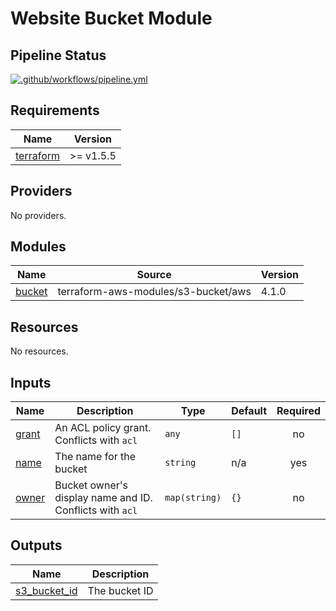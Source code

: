 # Website Bucket Module
## Pipeline Status

[![.github/workflows/pipeline.yml](https://github.com/armakuni/terraform-aws-static-website-bucket/actions/workflows/pipeline.yml/badge.svg?branch=main)](https://github.com/armakuni/terraform-aws-static-website-bucket/actions/workflows/pipeline.yml)

<!-- BEGIN_TF_DOCS -->
## Requirements

| Name | Version |
|------|---------|
| <a name="requirement_terraform"></a> [terraform](#requirement\_terraform) | >= v1.5.5 |

## Providers

No providers.

## Modules

| Name | Source | Version |
|------|--------|---------|
| <a name="module_bucket"></a> [bucket](#module\_bucket) | terraform-aws-modules/s3-bucket/aws | 4.1.0 |

## Resources

No resources.

## Inputs

| Name | Description | Type | Default | Required |
|------|-------------|------|---------|:--------:|
| <a name="input_grant"></a> [grant](#input\_grant) | An ACL policy grant. Conflicts with `acl` | `any` | `[]` | no |
| <a name="input_name"></a> [name](#input\_name) | The name for the bucket | `string` | n/a | yes |
| <a name="input_owner"></a> [owner](#input\_owner) | Bucket owner's display name and ID. Conflicts with `acl` | `map(string)` | `{}` | no |

## Outputs

| Name | Description |
|------|-------------|
| <a name="output_s3_bucket_id"></a> [s3\_bucket\_id](#output\_s3\_bucket\_id) | The bucket ID |
<!-- END_TF_DOCS -->
